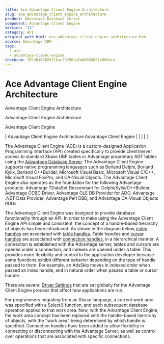 ```yaml
---
title: Ace Advantage Client Engine Architecture
slug: ace_advantage_client_engine_architecture
product: Advantage Database Server
component: Advantage Client Engine
version: "12"
category: API
original_path_html: ace_advantage_client_engine_architecture.htm
source: Advantage CHM
tags:
  - ace
  - advantage-client-engine
checksum: 782d816702671bac23256ad24db0068214960dce
---
```


# Ace Advantage Client Engine Architecture

Advantage Client Engine Architecture

Advantage Client Engine Architecture

Advantage Client Engine

| Advantage Client Engine Architecture  Advantage Client Engine |  |  |  |  |

The Advantage Client Engine (ACE) is a custom-designed Application Programming Interface (API) created specifically to provide client/server access to standard Xbase DBF tables or Advantage proprietary ADT tables using the [Advantage Database Server](master_advantage_database_server.md). The Advantage Client Engine supports native programming languages such as Borland Delphi, Borland Kylix, Borland C++Builder, Microsoft Visual Basic, Microsoft Visual C/C++, Microsoft Visual FoxPro, and CA-Visual Objects. The Advantage Client Engine also operates as the foundation for the following Advantage products: Advantage TDataSet Descendant for Delphi/Kylix/C++Builder, Advantage ODBC Driver, Advantage OLE DB Provider for ADO, Advantage .NET Data Provider, Advantage Perl DBD, and Advantage CA-Visual Objects RDDs.

The Advantage Client Engine was designed to provide database functionality through an API. In order to make using the Advantage Client Engine API simple and consistent, the concept of a handle-based hierarchy of objects has been introduced. As shown in the diagram below, [index handles](ace_index_handles.md) are associated with [table handles](ace_table_handles.md). Table handles and [cursor handles](ace_cursor_handles.md) are associated with [connection handles](ace_connection_handles.md), in a hierarchical manner. A connection is established with the Advantage server, tables and cursors are opened under a connection, and indexes are opened under a table. This provides more flexibility and control to the application developer because some functions exhibit different behavior depending on the type of handle passed to them. For example, an AdsSkip moves in indexed order when passed an index handle, and in natural order when passed a table or cursor handle.

There are several [Driver Settings](ace_driver_settings.md) that are set globally for the Advantage Client Engine process that affect how applications are run.

For programmers migrating from an Xbase language, a current work area was specified with a Select() function, and each subsequent database operation applied to that work area. Now, with the Advantage Client Engine, the work area concept has been replaced with the handle-based hierarchy of objects, with the "work area" being determined by which handle is specified. Connection handles have been added to allow flexibility in connecting or disconnecting with the Advantage Server, as well as control over operations that are associated with specific connections.
